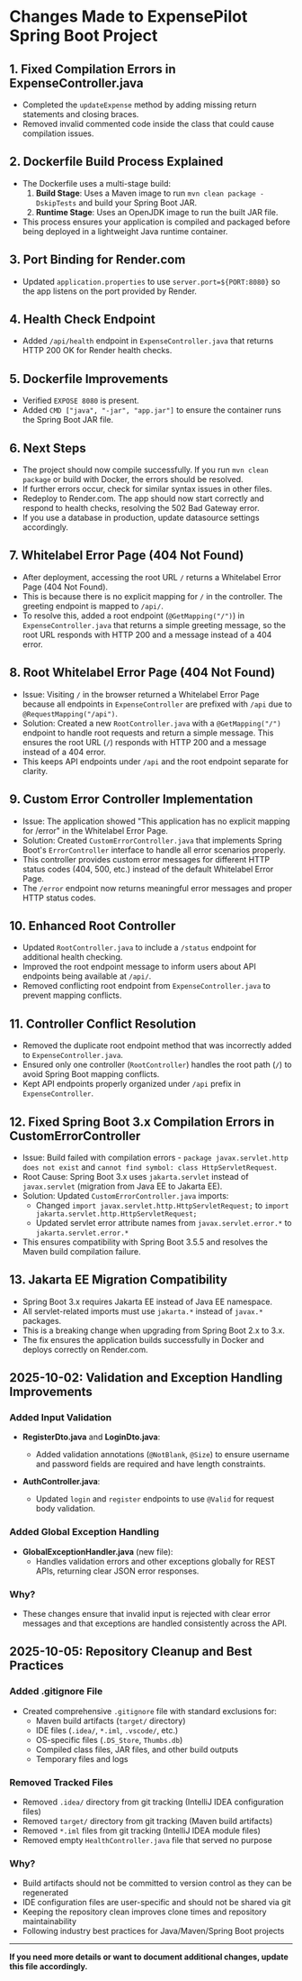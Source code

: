 # Changes Made to ExpensePilot Spring Boot Project

## 1. Fixed Compilation Errors in ExpenseController.java
- Completed the `updateExpense` method by adding missing return statements and closing braces.
- Removed invalid commented code inside the class that could cause compilation issues.

## 2. Dockerfile Build Process Explained
- The Dockerfile uses a multi-stage build:
  1. **Build Stage**: Uses a Maven image to run `mvn clean package -DskipTests` and build your Spring Boot JAR.
  2. **Runtime Stage**: Uses an OpenJDK image to run the built JAR file.
- This process ensures your application is compiled and packaged before being deployed in a lightweight Java runtime container.

## 3. Port Binding for Render.com
- Updated `application.properties` to use `server.port=${PORT:8080}` so the app listens on the port provided by Render.

## 4. Health Check Endpoint
- Added `/api/health` endpoint in `ExpenseController.java` that returns HTTP 200 OK for Render health checks.

## 5. Dockerfile Improvements
- Verified `EXPOSE 8080` is present.
- Added `CMD ["java", "-jar", "app.jar"]` to ensure the container runs the Spring Boot JAR file.

## 6. Next Steps
- The project should now compile successfully. If you run `mvn clean package` or build with Docker, the errors should be resolved.
- If further errors occur, check for similar syntax issues in other files.
- Redeploy to Render.com. The app should now start correctly and respond to health checks, resolving the 502 Bad Gateway error.
- If you use a database in production, update datasource settings accordingly.

## 7. Whitelabel Error Page (404 Not Found)
- After deployment, accessing the root URL `/` returns a Whitelabel Error Page (404 Not Found).
- This is because there is no explicit mapping for `/` in the controller. The greeting endpoint is mapped to `/api/`.
- To resolve this, added a root endpoint (`@GetMapping("/")`) in `ExpenseController.java` that returns a simple greeting message, so the root URL responds with HTTP 200 and a message instead of a 404 error.

## 8. Root Whitelabel Error Page (404 Not Found)
- Issue: Visiting `/` in the browser returned a Whitelabel Error Page because all endpoints in `ExpenseController` are prefixed with `/api` due to `@RequestMapping("/api")`.
- Solution: Created a new `RootController.java` with a `@GetMapping("/")` endpoint to handle root requests and return a simple message. This ensures the root URL (`/`) responds with HTTP 200 and a message instead of a 404 error.
- This keeps API endpoints under `/api` and the root endpoint separate for clarity.

## 9. Custom Error Controller Implementation
- Issue: The application showed "This application has no explicit mapping for /error" in the Whitelabel Error Page.
- Solution: Created `CustomErrorController.java` that implements Spring Boot's `ErrorController` interface to handle all error scenarios properly.
- This controller provides custom error messages for different HTTP status codes (404, 500, etc.) instead of the default Whitelabel Error Page.
- The `/error` endpoint now returns meaningful error messages and proper HTTP status codes.

## 10. Enhanced Root Controller
- Updated `RootController.java` to include a `/status` endpoint for additional health checking.
- Improved the root endpoint message to inform users about API endpoints being available at `/api/`.
- Removed conflicting root endpoint from `ExpenseController.java` to prevent mapping conflicts.

## 11. Controller Conflict Resolution
- Removed the duplicate root endpoint method that was incorrectly added to `ExpenseController.java`.
- Ensured only one controller (`RootController`) handles the root path (`/`) to avoid Spring Boot mapping conflicts.
- Kept API endpoints properly organized under `/api` prefix in `ExpenseController`.

## 12. Fixed Spring Boot 3.x Compilation Errors in CustomErrorController
- Issue: Build failed with compilation errors - `package javax.servlet.http does not exist` and `cannot find symbol: class HttpServletRequest`.
- Root Cause: Spring Boot 3.x uses `jakarta.servlet` instead of `javax.servlet` (migration from Java EE to Jakarta EE).
- Solution: Updated `CustomErrorController.java` imports:
  - Changed `import javax.servlet.http.HttpServletRequest;` to `import jakarta.servlet.http.HttpServletRequest;`
  - Updated servlet error attribute names from `javax.servlet.error.*` to `jakarta.servlet.error.*`
- This ensures compatibility with Spring Boot 3.5.5 and resolves the Maven build compilation failure.

## 13. Jakarta EE Migration Compatibility
- Spring Boot 3.x requires Jakarta EE instead of Java EE namespace.
- All servlet-related imports must use `jakarta.*` instead of `javax.*` packages.
- This is a breaking change when upgrading from Spring Boot 2.x to 3.x.
- The fix ensures the application builds successfully in Docker and deploys correctly on Render.com.

## 2025-10-02: Validation and Exception Handling Improvements

### Added Input Validation
- **RegisterDto.java** and **LoginDto.java**:
  - Added validation annotations (`@NotBlank`, `@Size`) to ensure username and password fields are required and have length constraints.

- **AuthController.java**:
  - Updated `login` and `register` endpoints to use `@Valid` for request body validation.

### Added Global Exception Handling
- **GlobalExceptionHandler.java** (new file):
  - Handles validation errors and other exceptions globally for REST APIs, returning clear JSON error responses.

### Why?
- These changes ensure that invalid input is rejected with clear error messages and that exceptions are handled consistently across the API.

## 2025-10-05: Repository Cleanup and Best Practices

### Added .gitignore File
- Created comprehensive `.gitignore` file with standard exclusions for:
  - Maven build artifacts (`target/` directory)
  - IDE files (`.idea/`, `*.iml`, `.vscode/`, etc.)
  - OS-specific files (`.DS_Store`, `Thumbs.db`)
  - Compiled class files, JAR files, and other build outputs
  - Temporary files and logs

### Removed Tracked Files
- Removed `.idea/` directory from git tracking (IntelliJ IDEA configuration files)
- Removed `target/` directory from git tracking (Maven build artifacts)
- Removed `*.iml` files from git tracking (IntelliJ IDEA module files)
- Removed empty `HealthController.java` file that served no purpose

### Why?
- Build artifacts should not be committed to version control as they can be regenerated
- IDE configuration files are user-specific and should not be shared via git
- Keeping the repository clean improves clone times and repository maintainability
- Following industry best practices for Java/Maven/Spring Boot projects

---
**If you need more details or want to document additional changes, update this file accordingly.**
